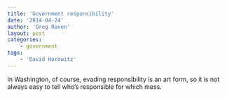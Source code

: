 ```yaml
---
title: 'Government responsibility'
date: '2014-04-24'
author: 'Greg Raven'
layout: post
categories:
    - government
tags:
    - 'David Horowitz'
---
```


In Washington, of course, evading responsibility is an art form, so it is not always easy to tell who’s responsible for which mess.